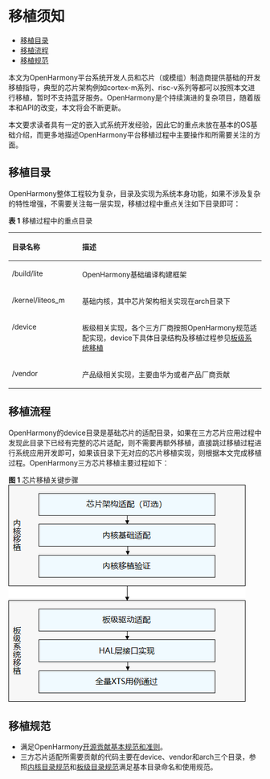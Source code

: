 # 移植须知<a name="ZH-CN_TOPIC_0000001064030766"></a>

-   [移植目录](#section284217487490)
-   [移植流程](#section639315306506)
-   [移植规范](#section187870185219)

本文为OpenHarmony平台系统开发人员和芯片（或模组）制造商提供基础的开发移植指导，典型的芯片架构例如cortex-m系列、risc-v系列等都可以按照本文进行移植，暂时不支持蓝牙服务。OpenHarmony是个持续演进的复杂项目，随着版本和API的改变，本文将会不断更新。

本文要求读者具有一定的嵌入式系统开发经验，因此它的重点未放在基本的OS基础介绍，而更多地描述OpenHarmony平台移植过程中主要操作和所需要关注的方面。

## 移植目录<a name="section284217487490"></a>

OpenHarmony整体工程较为复杂，目录及实现为系统本身功能，如果不涉及复杂的特性增强，不需要关注每一层实现，移植过程中重点关注如下目录即可：

**表 1**  移植过程中的重点目录

<a name="table97326295179"></a>
<table><thead align="left"><tr id="row207334298172"><th class="cellrowborder" valign="top" width="27.71%" id="mcps1.2.3.1.1"><p id="p3733192991710"><a name="p3733192991710"></a><a name="p3733192991710"></a>目录名称</p>
</th>
<th class="cellrowborder" valign="top" width="72.28999999999999%" id="mcps1.2.3.1.2"><p id="p37331329101713"><a name="p37331329101713"></a><a name="p37331329101713"></a>描述</p>
</th>
</tr>
</thead>
<tbody><tr id="row17331029181714"><td class="cellrowborder" valign="top" width="27.71%" headers="mcps1.2.3.1.1 "><p id="p873314296175"><a name="p873314296175"></a><a name="p873314296175"></a>/build/lite</p>
</td>
<td class="cellrowborder" valign="top" width="72.28999999999999%" headers="mcps1.2.3.1.2 "><p id="p1573342917172"><a name="p1573342917172"></a><a name="p1573342917172"></a><span id="text8913173395513"><a name="text8913173395513"></a><a name="text8913173395513"></a>OpenHarmony</span>基础编译构建框架</p>
</td>
</tr>
<tr id="row427301117194"><td class="cellrowborder" valign="top" width="27.71%" headers="mcps1.2.3.1.1 "><p id="p11274411181915"><a name="p11274411181915"></a><a name="p11274411181915"></a>/kernel/liteos_m</p>
</td>
<td class="cellrowborder" valign="top" width="72.28999999999999%" headers="mcps1.2.3.1.2 "><p id="p92741311181915"><a name="p92741311181915"></a><a name="p92741311181915"></a>基础内核，其中芯片架构相关实现在arch目录下</p>
</td>
</tr>
<tr id="row44321715131917"><td class="cellrowborder" valign="top" width="27.71%" headers="mcps1.2.3.1.1 "><p id="p20432181501911"><a name="p20432181501911"></a><a name="p20432181501911"></a>/device</p>
</td>
<td class="cellrowborder" valign="top" width="72.28999999999999%" headers="mcps1.2.3.1.2 "><p id="p64331415171913"><a name="p64331415171913"></a><a name="p64331415171913"></a>板级相关实现，各个三方厂商按照<span id="text117091750175520"><a name="text117091750175520"></a><a name="text117091750175520"></a>OpenHarmony</span>规范适配实现，device下具体目录结构及移植过程参见<a href="移植概述-0.md">板级系统移植</a></p>
</td>
</tr>
<tr id="row19497111381917"><td class="cellrowborder" valign="top" width="27.71%" headers="mcps1.2.3.1.1 "><p id="p12498181381916"><a name="p12498181381916"></a><a name="p12498181381916"></a>/vendor</p>
</td>
<td class="cellrowborder" valign="top" width="72.28999999999999%" headers="mcps1.2.3.1.2 "><p id="p1849841341920"><a name="p1849841341920"></a><a name="p1849841341920"></a>产品级相关实现，主要由华为或者产品厂商贡献</p>
</td>
</tr>
</tbody>
</table>

## 移植流程<a name="section639315306506"></a>

OpenHarmony的device目录是基础芯片的适配目录，如果在三方芯片应用过程中发现此目录下已经有完整的芯片适配，则不需要再额外移植，直接跳过移植过程进行系统应用开发即可，如果该目录下无对应的芯片移植实现，则根据本文完成移植过程。OpenHarmony三方芯片移植主要过程如下：

**图 1**  芯片移植关键步骤<a name="fig24801925498"></a>  
![](figures/芯片移植关键步骤.png "芯片移植关键步骤")

## 移植规范<a name="section187870185219"></a>

-   满足OpenHarmony[开源贡献基本规范和准则](https://gitee.com/openharmony/docs/blob/master/zh-cn/contribute/%E5%8F%82%E4%B8%8E%E8%B4%A1%E7%8C%AE.md)。
-   三方芯片适配所需要贡献的代码主要在device、vendor和arch三个目录，参照[内核目录规范](移植概述.md#section18127744153119)和[板级目录规范](移植概述-0.md#section6204129143013)满足基本目录命名和使用规范。

